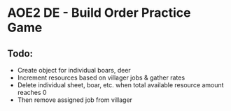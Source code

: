 # AOE2 DE - Build Order Practice Game

## Todo:

- Create object for individual boars, deer
- Increment resources based on villager jobs & gather rates
- Delete individual sheet, boar, etc. when total available resource amount reaches 0
- Then remove assigned job from villager
